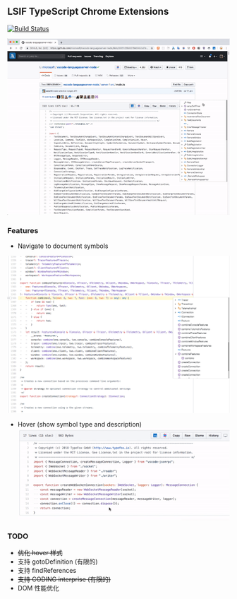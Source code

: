 ## LSIF TypeScript Chrome Extensions

[![Build Status](https://travis-ci.org/Aaaaash/lsif-typescript-chrome-extension.svg?branch=master)](https://travis-ci.org/Aaaaash/lsif-typescript-chrome-extension)

![](snapshot/all.gif)
### Features

- Navigate to document symbols

![](snapshot/navigate-to-symbol.png)

- Hover (show symbol type and description)
![](snapshot/hover.gif)

### TODO

- ~~优化 hover 样式~~
- 支持 gotoDefinition (有限的)
- 支持 findReferences
- ~~支持 CODING interprise (有限的)~~
- DOM 性能优化